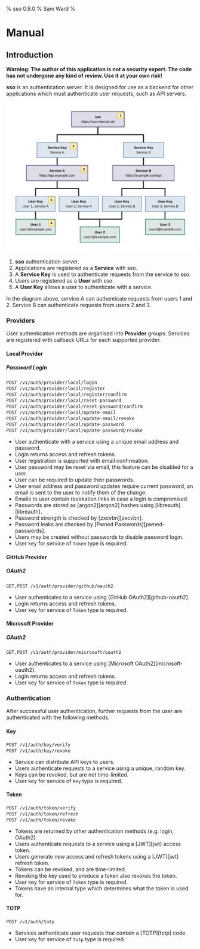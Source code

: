 % sso 0.8.0
% Sam Ward
%

# Manual

## Introduction

**Warning: The author of this application is not a security expert. The code has not undergone any kind of review. Use it at your own risk!**

**sso** is an authentication server. It is designed for use as a backend for other applications which must authenticate user requests, such as API servers.

![Overview of Authentication System](docs/asset/introduction.svg)

1. **sso** authentication server.
2. Applications are registered as a **Service** with sso.
3. A **Service Key** is used to authenticate requests from the service to sso.
4. Users are registered as a **User** with sso.
5. A **User Key** allows a user to authenticate with a service.

In the diagram above, service A can authenticate requests from users 1 and 2. Service B can authenticate requests from users 2 and 3.

### Providers

User authentication methods are organised into **Provider** groups. Services are registered with callback URLs for each supported provider.

#### Local Provider

##### Password Login

```
POST /v1/auth/provider/local/login
POST /v1/auth/provider/local/register
POST /v1/auth/provider/local/register/confirm
POST /v1/auth/provider/local/reset-password
POST /v1/auth/provider/local/reset-password/confirm
POST /v1/auth/provider/local/update-email
POST /v1/auth/provider/local/update-email/revoke
POST /v1/auth/provider/local/update-password
POST /v1/auth/provider/local/update-password/revoke
```

- User authenticate with a service using a unique email address and password.
- Login returns access and refresh tokens.
- User registration is supported with email confirmation.
- User password may be reset via email, this feature can be disabled for a user.
- User can be required to update their passwords.
- User email address and password updates require current password, an email is sent to the user to notify them of the change.
- Emails to user contain revokation links in case a login is compromised.
- Passwords are stored as [argon2][argon2] hashes using [libreauth][libreauth].
- Password strength is checked by [zxcvbn][zxcvbn].
- Password leaks are checked by [Pwned Passwords][pwned-passwords].
- Users may be created without passwords to disable password login.
- User key for service of `Token` type is required.

#### GitHub Provider

##### OAuth2

```
GET,POST /v1/auth/provider/github/oauth2
```

- User authenticates to a service using [GitHub OAuth2][github-oauth2].
- Login returns access and refresh tokens.
- User key for service of `Token` type is required.

#### Microsoft Provider

##### OAuth2

```
GET,POST /v1/auth/provider/microsoft/oauth2
```

- User authenticates to a service using [Microsoft OAuth2][microsoft-oauth2].
- Login returns access and refresh tokens.
- User key for service of `Token` type is required.

### Authentication

After successful user authentication, further requests from the user are authenticated with the following methods.

#### Key

```
POST /v1/auth/key/verify
POST /v1/auth/key/revoke
```

- Service can distribute API keys to users.
- Users authenticate requests to a service using a unique, random key.
- Keys can be revoked, but are not time-limited.
- User key for service of `Key` type is required.

#### Token

```
POST /v1/auth/token/verify
POST /v1/auth/token/refresh
POST /v1/auth/token/revoke
```

- Tokens are returned by other authentication methods (e.g. login, OAuth2).
- Users authenticate requests to a service using a [JWT][jwt] access token.
- Users generate new access and refresh tokens using a [JWT][jwt] refresh token.
- Tokens can be revoked, and are time-limited.
- Revoking the key used to produce a token also revokes the token.
- User key for service of `Token` type is required.
- Tokens have an internal type which determines what the token is used for.

#### TOTP

```
POST /v1/auth/totp
```

- Services authenticate user requests that contain a [TOTP][totp] code.
- User key for service of `Totp` type is required.
